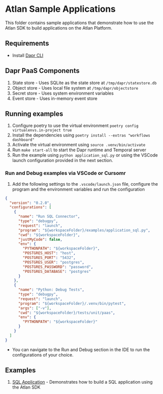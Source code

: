 # Atlan Sample Applications

This folder contains sample applications that demonstrate how to use the Atlan SDK to build applications on the Atlan Platform.

## Requirements

- Install [Dapr CLI](https://docs.dapr.io/getting-started/install-dapr-cli/)

## Dapr PaaS Components

1. State store - Uses SQLite as the state store at `/tmp/dapr/statestore.db`
2. Object store - Uses local file system at `/tmp/dapr/objectstore`
3. Secret store - Uses system environment variables
4. Event store - Uses in-memory event store

## Running examples

1. Configure poetry to use the virtual environment `poetry config virtualenvs.in-project true`
2. Install the dependencies using `poetry install --extras "workflows dashboard"`
3. Activate the virtual environment using `source .venv/bin/activate`
4. Run `make start-all` to start the Dapr runtime and Temporal server
5. Run the example using `python application_sql.py` or using the VSCode launch configuration provided in the next section.

### Run and Debug examples via VSCode or Cursomr

1. Add the following settings to the `.vscode/launch.json` file, configure the program and the environment variables and run the configuration

```json
{
  "version": "0.2.0",
  "configurations": [
    {
      "name": "Run SQL Connector",
      "type": "debugpy",
      "request": "launch",
      "program": "${workspaceFolder}/examples/application_sql.py",
      "cwd": "${workspaceFolder}",
      "justMyCode": false,
      "env": {
        "PYTHONPATH": "${workspaceFolder}",
        "POSTGRES_HOST": "host",
        "POSTGRES_PORT": "5432",
        "POSTGRES_USER": "postgres",
        "POSTGRES_PASSWORD": "password",
        "POSTGRES_DATABASE": "postgres"
      }
    },
    {
      "name": "Python: Debug Tests",
      "type": "debugpy",
      "request": "launch",
      "program": "${workspaceFolder}/.venv/bin/pytest",
      "args": ["-v"],
      "cwd": "${workspaceFolder}/tests/unit/paas",
      "env": {
        "PYTHONPATH": "${workspaceFolder}"
      }
    }
  ]
}
```

- You can navigate to the Run and Debug section in the IDE to run the configurations of your choice.

## Examples

1. [SQL Application](./application_sql.py) - Demonstrates how to build a SQL application using the Atlan SDK
